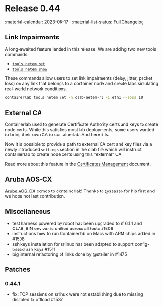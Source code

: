 # Release 0.44

:material-calendar: 2023-08-17 · :material-list-status: [Full Changelog](https://github.com/srl-labs/containerlab/releases)

## Link Impairments

A long-awaited feature landed in this release. We are adding two new tools commands:

* [`tools netem set`](../cmd/tools/netem/set.md)
* [`tools netem show`](../cmd/tools/netem/show.md)

These commands allow users to set link impairments (delay, jitter, packet loss) on any link that belongs to a container node and create labs simulating real-world network conditions.

```bash title="setting packet loss at 10% rate on eth1 interface of clab-netem-r1 node"
containerlab tools netem set -n clab-netem-r1 -i eth1 --loss 10
```

## External CA

Containerlab used to generate Certificate Authority certs and keys to create node certs. While this satisfies most lab deployments, some users wanted to bring their own CA to containerlab. And here it is.

Now it is possible to provide a path to external CA cert and key files via a newly introduced `settings` section in the clab file which will instruct containerlab to create node certs using this "external" CA.

Read more about this feature in the [Certificates Management](../manual/cert.md#external-ca) document.

## Aruba AOS-CX

[Aruba AOS-CX](../manual/kinds/vr-aoscx.md) comes to containerlab! Thanks to @ssasso for his first and we hope not last contribution.

## Miscellaneous

* test harness powered by robot has been upgraded to rf 6.1.1 and CLAB_BIN env var is unified across all tests #1506
* instructions how to run Containerlab on Macs with ARM chips added in #1508
* ssh keys installation for srlinux has been adapted to support config-based ssh keys #1511
* big internal refactoring of links done by @steiler in #1475

## Patches

### 0.44.1

* fix: TCP sessions on srlinux were not establishing due to missing disabled tx offload #1537
